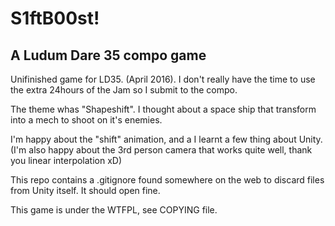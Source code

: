 # S1ftB00st!

## A Ludum Dare 35 compo game

Unifinished game for LD35. (April 2016). I don't really have the time to use the extra 24hours of the Jam so I submit to the compo.

The theme whas "Shapeshift". I thought about a space ship that transform into a mech to shoot on it's enemies. 

I'm happy about the "shift" animation, and a I learnt a few thing about Unity. (I'm also happy about the 3rd person camera that works quite well, thank you linear interpolation xD)

This repo contains a .gitignore found somewhere on the web to discard files from Unity itself. It should open fine.

This game is under the WTFPL, see COPYING file.

